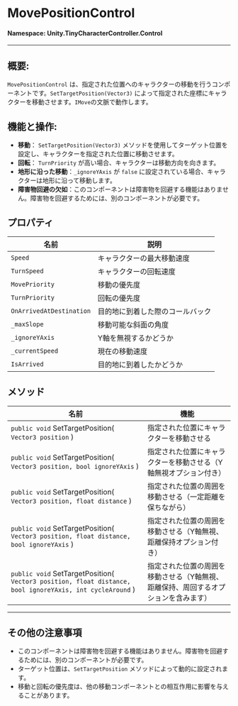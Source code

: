﻿# MovePositionControl

#### **Namespace**: Unity.TinyCharacterController.Control
---

## 概要:
`MovePositionControl` は、指定された位置へのキャラクターの移動を行うコンポーネントです。`SetTargetPosition(Vector3)` によって指定された座標にキャラクターを移動させます。`IMove`の文脈で動作します。

## 機能と操作:
- **移動**： `SetTargetPosition(Vector3)` メソッドを使用してターゲット位置を設定し、キャラクターを指定された位置に移動させます。
- **回転**： `TurnPriority` が高い場合、キャラクターは移動方向を向きます。
- **地形に沿った移動**：`_ignoreYAxis` が `false` に設定されている場合、キャラクターは地形に沿って移動します。
- **障害物回避の欠如**：このコンポーネントは障害物を回避する機能はありません。障害物を回避するためには、別のコンポーネントが必要です。

## プロパティ
| 名前                 | 説明                                      |
|----------------------|------------------------------------------|
| `Speed`              | キャラクターの最大移動速度                |
| `TurnSpeed`          | キャラクターの回転速度                    |
| `MovePriority`       | 移動の優先度                              |
| `TurnPriority`       | 回転の優先度                              |
| `OnArrivedAtDestination` | 目的地に到着した際のコールバック       |
| `_maxSlope`          | 移動可能な斜面の角度                      |
| `_ignoreYAxis`       | Y軸を無視するかどうか                      |
| `_currentSpeed`      | 現在の移動速度                            |
| `IsArrived`          | 目的地に到着したかどうか                   |

## メソッド
| 名前                                             | 機能                                   |
|--------------------------------------------------|----------------------------------------|
| ``public void`` SetTargetPosition( ``Vector3 position`` )  | 指定された位置にキャラクターを移動させる |
| ``public void`` SetTargetPosition( ``Vector3 position, bool ignoreYAxis`` )  | 指定された位置にキャラクターを移動させる（Y軸無視オプション付き） |
| ``public void`` SetTargetPosition( ``Vector3 position, float distance`` )  | 指定された位置の周囲を移動させる（一定距離を保ちながら） |
| ``public void`` SetTargetPosition( ``Vector3 position, float distance, bool ignoreYAxis`` )  | 指定された位置の周囲を移動させる（Y軸無視、距離保持オプション付き） |
| ``public void`` SetTargetPosition( ``Vector3 position, float distance, bool ignoreYAxis, int cycleAround`` )  | 指定された位置の周囲を移動させる（Y軸無視、距離保持、周回するオプションを含みます） |

---
## その他の注意事項
- このコンポーネントは障害物を回避する機能はありません。障害物を回避するためには、別のコンポーネントが必要です。
- ターゲット位置は、`SetTargetPosition` メソッドによって動的に設定されます。
- 移動と回転の優先度は、他の移動コンポーネントとの相互作用に影響を与えることがあります。

